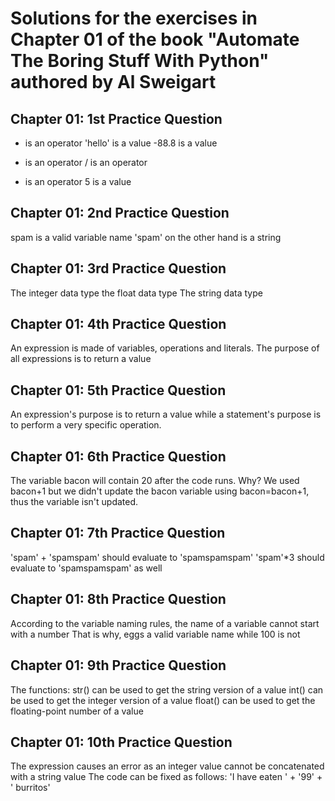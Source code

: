 # Solutions for the exercises in Chapter 01 of the book "Automate The Boring Stuff With Python" authored by Al Sweigart

## Chapter 01: 1st Practice Question
* is an operator
'hello' is a value
-88.8 is a value
- is an operator
/ is an operator
+ is an operator
5 is a value

## Chapter 01: 2nd Practice Question
spam is a valid variable name
'spam' on the other hand is a string

## Chapter 01: 3rd Practice Question
The integer data type
the float data type
The string data type

## Chapter 01: 4th Practice Question
An expression is made of variables, operations and literals.
The purpose of all expressions is to return a value

## Chapter 01: 5th Practice Question
An expression's purpose is to return a value while a statement's purpose is to perform a very specific operation.

## Chapter 01: 6th Practice Question
The variable bacon will contain 20 after the code runs.
Why? We used bacon+1 but we didn't update the bacon variable using bacon=bacon+1, thus the variable isn't updated.

## Chapter 01: 7th Practice Question
'spam' + 'spamspam' should evaluate to 'spamspamspam'
'spam'*3 should evaluate to 'spamspamspam' as well

## Chapter 01: 8th Practice Question
According to the variable naming rules, the name of a variable cannot start with a number
That is why, eggs a valid variable name while 100 is not

## Chapter 01: 9th Practice Question
The functions:
str() can be used to get the string version of a value
int() can be used to get the integer version of a value
float() can be used to get the floating-point number of a value

## Chapter 01: 10th Practice Question
The expression causes an error as an integer value cannot be concatenated with a string value
The code can be fixed as follows: 'I have eaten ' + '99' + ' burritos'